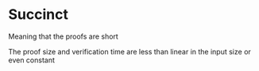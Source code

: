 # Succinct

Meaning that the proofs are short

The proof size and verification time are less than linear in the input size or even constant
